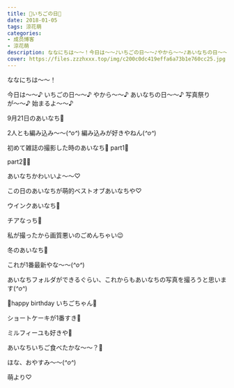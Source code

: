 ```yaml
---
title: 🍓いちごの日🍰
date: 2018-01-05
tags: 涼花萌
categories: 
- 成员博客
- 涼花萌
description: ななにちは～～！今日は～～♪いちごの日～～♪やから～～♪あいなちの日～～♪写真祭りが〜〜♪始まるよ〜〜♪9月21日のあいなち🍓2人とも編み込み〜〜(*^o^*)編み込み...
cover: https://files.zzzhxxx.top/img/c200c0dc419effa6a73b1e760cc25.jpg 
---
```





ななにちは～～！


今日は～～♪
いちごの日～～♪
やから～～♪
あいなちの日～～♪
写真祭りが〜〜♪
始まるよ〜〜♪




9月21日のあいなち🍓





2人とも編み込み〜〜(*^o^*)
編み込みが好きやねん(*^o^*)








初めて雑誌の撮影した時のあいなち🍓
part1🍰





part2🍰🍰







あいなちかわいいよ〜〜♡

この日のあいなちが萌的ベストオブあいなちや♡








ウインクあいなち🍓









チアなっち🍓





私が撮ったから画質悪いのごめんちゃい😉








冬のあいなち🍓






これが1番最新やな〜〜(*^o^*)







あいなちフォルダができるぐらい、これからもあいなちの写真を撮ろうと思います(*^o^*)







🍓happy birthday いちごちゃん🍰




ショートケーキが1番すき🍰

ミルフィーユも好きや🍓



あいなちいちご食べたかな〜〜？🍓





ほな、おやすみ〜〜(*^o^*)



萌より♡


